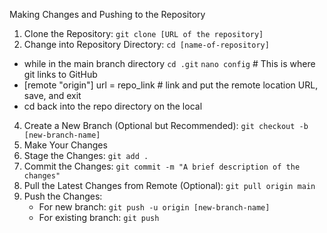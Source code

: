Making Changes and Pushing to the Repository

1. Clone the Repository: `git clone [URL of the repository]`
2. Change into Repository Directory: `cd [name-of-repository]`
  - while in the main branch directory `cd .git` `nano config` # This is where git links to GitHub
  - [remote "origin"] url = repo_link # link and put the remote location URL, save, and exit
  - cd back into the repo directory on the local
4. Create a New Branch (Optional but Recommended): `git checkout -b [new-branch-name]`
5. Make Your Changes
6. Stage the Changes: `git add .`
7. Commit the Changes: `git commit -m "A brief description of the changes"`
8. Pull the Latest Changes from Remote (Optional): `git pull origin main`
9. Push the Changes:
   - For new branch: `git push -u origin [new-branch-name]`
   - For existing branch: `git push`


